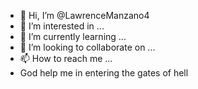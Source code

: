 - 👋 Hi, I’m @LawrenceManzano4
- 👀 I’m interested in ...
- 🌱 I’m currently learning ...
- 💞️ I’m looking to collaborate on ...
- 📫 How to reach me ...
- God help me in entering the gates of hell
<!---
LawrenceManzano4/LawrenceManzano4 is a ✨ special ✨ repository because its `README.md` (this file) appears on your GitHub profile.
You can click the Preview link to take a look at your changes.
--->
